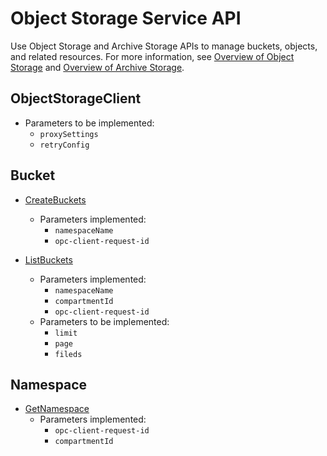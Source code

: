 # Object Storage Service API

Use Object Storage and Archive Storage APIs to manage buckets, objects, and related resources. For more information, see [Overview of Object Storage](https://docs.oracle.com/iaas/Content/Object/Concepts/objectstorageoverview.htm) and [Overview of Archive Storage](https://docs.oracle.com/iaas/Content/Archive/Concepts/archivestorageoverview.htm).

## ObjectStorageClient
 - Parameters to be implemented:
     - `proxySettings`
    - `retryConfig`

## Bucket
- [CreateBuckets](https://docs.oracle.com/en-us/iaas/api/#/en/objectstorage/20160918/Bucket/CreateBucket) 
    - Parameters implemented:
        - `namespaceName`
        - `opc-client-request-id`

- [ListBuckets](https://docs.oracle.com/en-us/iaas/api/#/en/objectstorage/20160918/Bucket/ListBuckets) 
    - Parameters implemented:
        - `namespaceName`
        - `compartmentId`
        - `opc-client-request-id`
    - Parameters to be implemented:
        - `limit`
        - `page`
        - `fileds`

## Namespace
- [GetNamespace](https://docs.oracle.com/en-us/iaas/api/#/en/objectstorage/20160918/Namespace/GetNamespace) 
    - Parameters implemented:
        - `opc-client-request-id`
        - `compartmentId`
        


